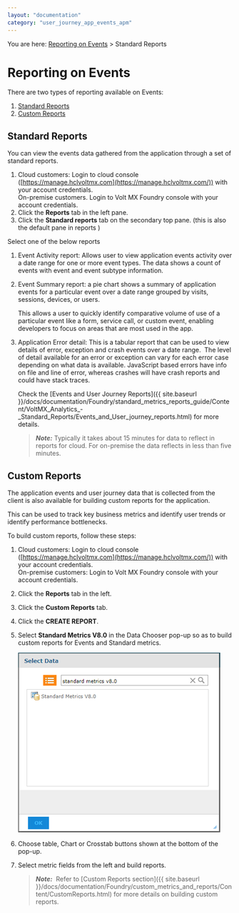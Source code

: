 ```yaml
---
layout: "documentation"
category: "user_journey_app_events_apm"
---
```

                           

You are here: [Reporting on Events](#reporting-on-events) > Standard Reports

Reporting on Events
===================

There are two types of reporting available on Events:

1.  [Standard Reports](#standard-reports)
2.  [Custom Reports](#custom-reports)

Standard Reports
----------------

You can view the events data gathered from the application through a set of standard reports.

1.  Cloud customers: Login to cloud console ([https://manage.hclvoltmx.com](https://manage.hclvoltmx.com/)) with your account credentials.  
    On-premise customers. Login to Volt MX Foundry console with your account credentials.
2.  Click the **Reports** tab in the left pane.
3.  Click the **Standard reports** tab on the secondary top pane. (this is also the default pane in reports )

Select one of the below reports

1.  Event Activity report: Allows user to view application events activity over a date range for one or more event types. The data shows a count of events with event and event subtype information.
2.  Event Summary report: a pie chart shows a summary of application events for a particular event over a date range grouped by visits, sessions, devices, or users.
    
    This allows a user to quickly identify comparative volume of use of a particular event like a form, service call, or custom event, enabling developers to focus on areas that are most used in the app.
    
3.  Application Error detail: This is a tabular report that can be used to view details of error, exception and crash events over a date range.  The level of detail available for an error or exception can vary for each error case depending on what data is available. JavaScript based errors have info on file and line of error, whereas crashes will have crash reports and could have stack traces.
    
    Check the [Events and User Journey Reports]({{ site.baseurl }}/docs/documentation/Foundry/standard_metrics_reports_guide/Content/VoltMX_Analytics_-_Standard_Reports/Events_and_User_journey_reports.html) for more details.
    
    > **_Note:_** Typically it takes about 15 minutes for data to reflect in reports for cloud. For on-premise the data reflects in less than five minutes.
    

Custom Reports
--------------

The application events and user journey data that is collected from the client is also available for building custom reports for the application.

This can be used to track key business metrics and identify user trends or identify performance bottlenecks.

To build custom reports, follow these steps:

1.  Cloud customers: Login to cloud console ([https://manage.hclvoltmx.com](https://manage.hclvoltmx.com/)) with your account credentials.  
    On-premise customers: Login to Volt MX Foundry console with your account credentials.
2.  Click the **Reports** tab in the left.
3.  Click the **Custom Reports** tab.
4.  Click the **CREATE REPORT**.
5.  Select **Standard Metrics V8.0** in the Data Chooser pop-up so as to build custom reports for Events and Standard metrics.
    
    ![](../Resources/Images/APM/03000002.png)
    

6.  Choose table, Chart or Crosstab buttons shown at the bottom of the pop-up.
7.  Select metric fields from the left and build reports.
    
    > **_Note:_**  Refer to [Custom Reports section]({{ site.baseurl }}/docs/documentation/Foundry/custom_metrics_and_reports/Content/CustomReports.html) for more details on building custom reports.

